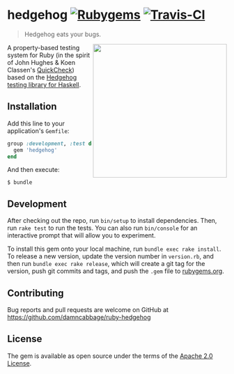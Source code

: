 # hedgehog [![Rubygems](https://img.shields.io/gem/v/hedgehog.svg)](https://rubygems.org/gems/hedgehog) [![Travis-CI](https://img.shields.io/travis/damncabbage/ruby-hedgehog.svg)](https://travis-ci.org/damncabbage/ruby-hedgehog)

> Hedgehog eats your bugs.

<img src="https://github.com/hedgehogqa/haskell-hedgehog/raw/master/img/hedgehog-logo.png" width="307" align="right"/>

A property-based testing system for Ruby (in the spirit of John Hughes & Koen Classen's [QuickCheck](https://web.archive.org/web/20160319204559/http://www.cs.tufts.edu/%7Enr/cs257/archive/john-hughes/quick.pdf)) based on the [Hedgehog testing library for Haskell](https://github.com/hedgehogqa/haskell-hedgehog).


## Installation

Add this line to your application's `Gemfile`:

```ruby
group :development, :test do
  gem 'hedgehog'
end
```

And then execute:

```
$ bundle
```


## Development

After checking out the repo, run `bin/setup` to install dependencies. Then, run `rake test` to run the tests. You can also run `bin/console` for an interactive prompt that will allow you to experiment.

To install this gem onto your local machine, run `bundle exec rake install`. To release a new version, update the version number in `version.rb`, and then run `bundle exec rake release`, which will create a git tag for the version, push git commits and tags, and push the `.gem` file to [rubygems.org](https://rubygems.org).


## Contributing

Bug reports and pull requests are welcome on GitHub at https://github.com/damncabbage/ruby-hedgehog


## License

The gem is available as open source under the terms of the [Apache 2.0 License](http://www.apache.org/licenses/LICENSE-2.0).
